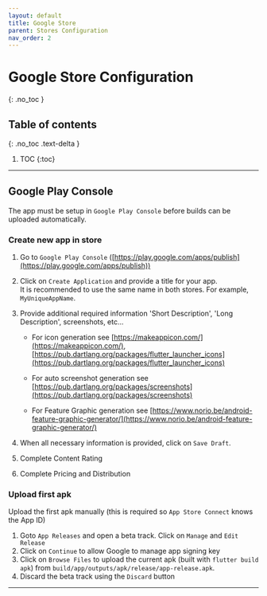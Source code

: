 ```yaml
---
layout: default
title: Google Store
parent: Stores Configuration
nav_order: 2
---
```


# Google Store Configuration
{: .no_toc }

## Table of contents
{: .no_toc .text-delta }

1. TOC
{:toc}

---

## Google Play Console

The app must be setup in `Google Play Console` before builds can be uploaded automatically.

### Create new app in store
    
1. Go to `Google Play Console` ([https://play.google.com/apps/publish](https://play.google.com/apps/publish))

1. Click on `Create Application` and provide a title for your app.  
It is recommended to use the same name in both stores. For example, `MyUniqueAppName`.

1. Provide additional required information 'Short Description', 'Long Description', screenshots, etc...
    - For icon generation see [https://makeappicon.com/](https://makeappicon.com/), [https://pub.dartlang.org/packages/flutter_launcher_icons](https://pub.dartlang.org/packages/flutter_launcher_icons)
    
    - For auto screenshot generation see [https://pub.dartlang.org/packages/screenshots](https://pub.dartlang.org/packages/screenshots)
    
    - For Feature Graphic generation see [https://www.norio.be/android-feature-graphic-generator/](https://www.norio.be/android-feature-graphic-generator/)

1. When all necessary information is provided, click on `Save Draft`.
1. Complete Content Rating
1. Complete Pricing and Distribution

### Upload first apk

Upload the first apk manually (this is required so `App Store Connect` knows the App ID)
1. Goto `App Releases` and open a beta track. Click on `Manage` and `Edit Release`
1. Click on `Continue` to allow Google to manage app signing key
1. Click on `Browse Files` to upload the current apk (built with `flutter build apk`) from `build/app/outputs/apk/release/app-release.apk`.
1. Discard the beta track using the `Discard` button

---
